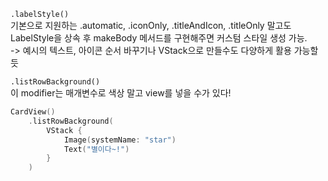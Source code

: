 `.labelStyle()`  
기본으로 지원하는 .automatic, .iconOnly, .titleAndIcon, .titleOnly 말고도 LabelStyle을 상속 후 makeBody 메서드를 구현해주면 커스텀 스타일 생성 가능.  
-> 예시의 텍스트, 아이콘 순서 바꾸기나 VStack으로 만들수도 다양하게 활용 가능할 듯

`.listRowBackground()`  
이 modifier는 매개변수로 색상 말고 view를 넣을 수가 있다!
```Swift
CardView()
    .listRowBackground(
        VStack {
            Image(systemName: "star")
            Text("별이다~!")
        }
    )
```

